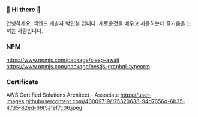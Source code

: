 ### 👋 Hi there 👋

안녕하세요. 백엔드 개발자 박인철 입니다.
새로운것을 배우고 사용하는데 즐거움을 느끼는 사람입니다.


### NPM
https://www.npmjs.com/package/sleep-await
https://www.npmjs.com/package/nestjs-graphql-typeorm


### Certificate
AWS Certified Solutions Architect - Associate
https://user-images.githubusercontent.com/40009719/175320638-94d7656d-6b35-47d5-82ed-66f5a1ef7c06.jpeg

<!--
**pic123123/pic123123** is a ✨ _special_ ✨ repository because its `README.md` (this file) appears on your GitHub profile.

Here are some ideas to get you started:

- 🔭 I’m currently working on ...
- 🌱 I’m currently learning ...
- 👯 I’m looking to collaborate on ...
- 🤔 I’m looking for help with ...
- 💬 Ask me about ...
- 📫 How to reach me: ...
- 😄 Pronouns: ...
- ⚡ Fun fact: ...
-->

